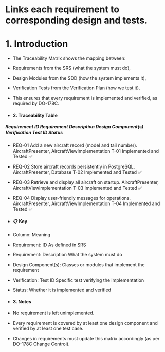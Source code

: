 # Links each requirement to corresponding design and tests.

# 1. Introduction
- The Traceability Matrix shows the mapping between:
- Requirements from the SRS (what the system must do),
- Design Modules from the SDD (how the system implements it),
- Verification Tests from the Verification Plan (how we test it).
- This ensures that every requirement is implemented and verified, as required by DO-178C.

- #### 2. Traceability Table

##### Requirement ID	Requirement Description	Design Component(s)	Verification Test ID	Status
- REQ-01	Add a new aircraft record (model and tail number).	AircraftPresenter, AircraftViewImplementation	T-01	Implemented and Tested ✅
- REQ-02	Store aircraft records persistently in PostgreSQL.	AircraftPresenter, Database	T-02	Implemented and Tested ✅
- REQ-03	Retrieve and display all aircraft on startup.	AircraftPresenter, AircraftViewImplementation	T-03	Implemented and Tested ✅
- REQ-04	Display user-friendly messages for operations.	AircraftPresenter, AircraftViewImplementation	T-04	Implemented and Tested ✅

- #### 📋 Key
- Column:	Meaning
- Requirement: ID	As defined in SRS
- Requirement: Description	What the system must do
- Design Component(s):	Classes or modules that implement the requirement
- Verification: Test ID	Specific test verifying the implementation
- Status:	Whether it is implemented and verified

- #### 3. Notes
- No requirement is left unimplemented.
- Every requirement is covered by at least one design component and verified by at least one test case.
- Changes in requirements must update this matrix accordingly (as per DO-178C Change Control).